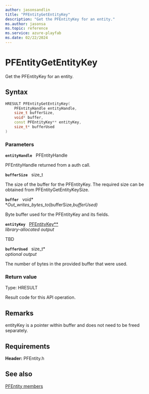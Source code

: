 ```yaml
---
author: jasonsandlin
title: "PFEntityGetEntityKey"
description: "Get the PFEntityKey for an entity."
ms.author: jasonsa
ms.topic: reference
ms.service: azure-playfab
ms.date: 02/22/2024
---
```


# PFEntityGetEntityKey  

Get the PFEntityKey for an entity.  

## Syntax  
  
```cpp
HRESULT PFEntityGetEntityKey(  
    PFEntityHandle entityHandle,  
    size_t bufferSize,  
    void* buffer,  
    const PFEntityKey** entityKey,  
    size_t* bufferUsed  
)  
```  
  
### Parameters  
  
**`entityHandle`** &nbsp; PFEntityHandle  
  
PFEntityHandle returned from a auth call.  
  
**`bufferSize`** &nbsp; size_t  
  
The size of the buffer for the PFEntityKey. The required size can be obtained from PFEntityGetEntityKeySize.  
  
**`buffer`** &nbsp; void*  
*_Out_writes_bytes_to_(bufferSize,*bufferUsed)*  
  
Byte buffer used for the PFEntityKey and its fields.  
  
**`entityKey`** &nbsp; [PFEntityKey**](../../pftypes/structs/pfentitykey-c.md)  
*library-allocated output*  
  
TBD    
  
**`bufferUsed`** &nbsp; size_t*  
*optional output*  
  
The number of bytes in the provided buffer that were used.  
  
  
### Return value
Type: HRESULT
  
Result code for this API operation.
  
## Remarks  
  
entityKey is a pointer within buffer and does not need to be freed separately.
  
## Requirements  
  
**Header:** PFEntity.h
  
## See also  
[PFEntity members](../pfentity_members.md)  

  
  
